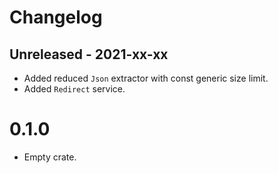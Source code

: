 # Changelog

## Unreleased - 2021-xx-xx
- Added reduced `Json` extractor with const generic size limit.
- Added `Redirect` service.

# 0.1.0
- Empty crate.
